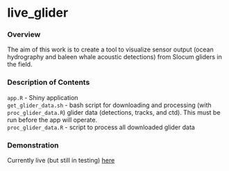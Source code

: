 live_glider
================
### Overview

The aim of this work is to create a tool to visualize sensor output (ocean hydrography and baleen whale acoustic detections) from Slocum gliders in the field.

### Description of Contents

`app.R` - Shiny application  
`get_glider_data.sh` - bash script for downloading and processing (with `proc_glider_data.R`) glider data (detections, tracks, and ctd). This must be run before the app will operate.  
`proc_glider_data.R` - script to process all downloaded glider data  

### Demonstration

Currently live (but still in testing) [here](http://leviathan.ocean.dal.ca/live_glider/)
